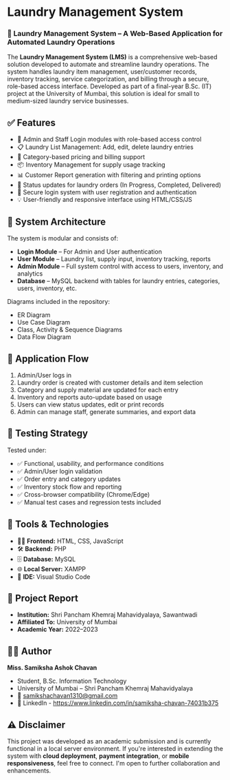 # Laundry Management System
### 💼 Laundry Management System – A Web-Based Application for Automated Laundry Operations

The **Laundry Management System (LMS)** is a comprehensive web-based solution developed to automate and streamline laundry operations. The system handles laundry item management, user/customer records, inventory tracking, service categorization, and billing through a secure, role-based access interface. Developed as part of a final-year B.Sc. (IT) project at the University of Mumbai, this solution is ideal for small to medium-sized laundry service businesses.

## ✅ Features
* 👤 Admin and Staff Login modules with role-based access control
* 📋 Laundry List Management: Add, edit, delete laundry entries
* 🧾 Category-based pricing and billing support
* 📦 Inventory Management for supply usage tracking
* 📊 Customer Report generation with filtering and printing options
* 🔄 Status updates for laundry orders (In Progress, Completed, Delivered)
* 🔐 Secure login system with user registration and authentication
* 💡 User-friendly and responsive interface using HTML/CSS/JS

## 🧩 System Architecture
The system is modular and consists of:
* **Login Module** – For Admin and User authentication
* **User Module** – Laundry list, supply input, inventory tracking, reports
* **Admin Module** – Full system control with access to users, inventory, and analytics
* **Database** – MySQL backend with tables for laundry entries, categories, users, inventory, etc.

Diagrams included in the repository:

* ER Diagram
* Use Case Diagram
* Class, Activity & Sequence Diagrams
* Data Flow Diagram

## 🔁 Application Flow
1. Admin/User logs in
2. Laundry order is created with customer details and item selection
3. Category and supply material are updated for each entry
4. Inventory and reports auto-update based on usage
5. Users can view status updates, edit or print records
6. Admin can manage staff, generate summaries, and export data

## 🧪 Testing Strategy

Tested under:

* ✅ Functional, usability, and performance conditions
* ✅ Admin/User login validation
* ✅ Order entry and category updates
* ✅ Inventory stock flow and reporting
* ✅ Cross-browser compatibility (Chrome/Edge)
* ✅ Manual test cases and regression tests included

## 📂 Tools & Technologies

* 🧑‍💻 **Frontend:** HTML, CSS, JavaScript
* 🛠 **Backend:** PHP
* 🗄️ **Database:** MySQL
* 🌐 **Local Server:** XAMPP
* 🔧 **IDE:** Visual Studio Code

## 📄 Project Report

* **Institution:** Shri Pancham Khemraj Mahavidyalaya, Sawantwadi
* **Affiliated To:** University of Mumbai
* **Academic Year:** 2022–2023

## 👩‍💻 Author

**Miss. Samiksha Ashok Chavan**
* Student, B.Sc. Information Technology
* University of Mumbai – Shri Pancham Khemraj Mahavidyalaya
* 📧 [samikshachavan1310@gmail.com](mailto:samikshachavan1310@gmail.com)
* 🔗 LinkedIn - https://www.linkedin.com/in/samiksha-chavan-74031b375

## ⚠️ Disclaimer

This project was developed as an academic submission and is currently functional in a local server environment. If you're interested in extending the system with **cloud deployment**, **payment integration**, or **mobile responsiveness**, feel free to connect. I'm open to further collaboration and enhancements.
